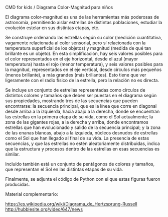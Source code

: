 CMD for kids / Diagrama Color-Magnitud para niños

El diagrama color-magnitud es una de las herramientas más poderosas de astronomía, permitiendo aislar estrellas de distintas poblaciones, estudiar la evolución estelar en sus distintas etapas, etc. 

Se construye ordenando las estrellas según su color (medición cuantitativa, vagamente relacionada al color sensorial, pero sí relacionada con la temperatura superficial de los objetos) y magnitud (medida de qué tan brillante es un objeto). En esta simplificación, hay seis valores posibles para el color representados en el eje horizontal, desde el azul (mayor temperatura) hasta el rojo (menor temperatura), y seis valores posibles para la magnitud, representados en el eje vertical, desde círculos más pequeños (menos brillante), a más grandes (más brillantes). Esto tiene que ver ligeramente con el radio físico de la estrella, pero la relación no es directa. 

Se incluye un conjunto de estrellas representadas como círculos de distintos colores y tamaños que deben ser puestas en el diagrama según sus propiedades, mostrando tres de las secuencias que pueden encontrarse: la secuencia principal, que es la línea que corre en diagonal desde arriba a la izquierda, hacia abajo a la derecha, donde se encuentran las estrellas en la primera etapa de su vida, como el Sol actualmente; la zona de las gigantes rojas, a la derecha y arriba, donde encontramos estrellas que han evolucionado y salido de la secuencia principal; y la zona de las enanas blancas, abajo a la izquieda, núcleos desnudos de estrellas como el Sol que han llegado al final de su vida. La presencia de estas secuencias, y que las estrellas no estén aleatoriamente distribuidas, indica que la estructura y procesos dentro de las estrellas en esas secuencias es similar.

Incluído también está un conjunto de pentágonos de colores y tamaños, que representan el Sol en las distintas etapas de su vida. 

Finalmente, se adjunta el código de Python con el que estas figuras fueron producidas.

Material complementario:

https://es.wikipedia.org/wiki/Diagrama_de_Hertzsprung-Russell
http://hubblesite.org/video/647/news